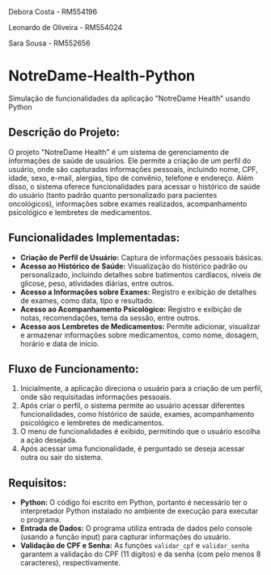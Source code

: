 Debora Costa - RM554196

Leonardo de Oliveira - RM554024

Sara Sousa - RM552656


# NotreDame-Health-Python
Simulação de funcionalidades da aplicação "NotreDame Health" usando Python

## Descrição do Projeto:

O projeto "NotreDame Health" é um sistema de gerenciamento de informações de saúde de usuários. Ele permite a criação de um perfil do usuário, onde são capturadas informações pessoais, incluindo nome, CPF, idade, sexo, e-mail, alergias, tipo de convênio, telefone e endereço. Além disso, o sistema oferece funcionalidades para acessar o histórico de saúde do usuário (tanto padrão quanto personalizado para pacientes oncológicos), informações sobre exames realizados, acompanhamento psicológico e lembretes de medicamentos.

## Funcionalidades Implementadas:
- **Criação de Perfil de Usuário:** Captura de informações pessoais básicas.
- **Acesso ao Histórico de Saúde:** Visualização do histórico padrão ou personalizado, incluindo detalhes sobre batimentos cardíacos, níveis de glicose, peso, atividades diárias, entre outros.
- **Acesso a Informações sobre Exames:** Registro e exibição de detalhes de exames, como data, tipo e resultado.
- **Acesso ao Acompanhamento Psicológico:** Registro e exibição de notas, recomendações, tema da sessão, entre outros.
- **Acesso aos Lembretes de Medicamentos:** Permite adicionar, visualizar e armazenar informações sobre medicamentos, como nome, dosagem, horário e data de início.

## Fluxo de Funcionamento:
1. Inicialmente, a aplicação direciona o usuário para a criação de um perfil, onde são requisitadas informações pessoais.
2. Após criar o perfil, o sistema permite ao usuário acessar diferentes funcionalidades, como histórico de saúde, exames, acompanhamento psicológico e lembretes de medicamentos.
3. O menu de funcionalidades é exibido, permitindo que o usuário escolha a ação desejada.
4. Após acessar uma funcionalidade, é perguntado se deseja acessar outra ou sair do sistema.

## Requisitos:
- **Python:** O código foi escrito em Python, portanto é necessário ter o interpretador Python instalado no ambiente de execução para executar o programa.
- **Entrada de Dados:** O programa utiliza entrada de dados pelo console (usando a função input) para capturar informações do usuário.
- **Validação de CPF e Senha:** As funções `validar_cpf` e `validar_senha` garantem a validação do CPF (11 dígitos) e da senha (com pelo menos 8 caracteres), respectivamente.
